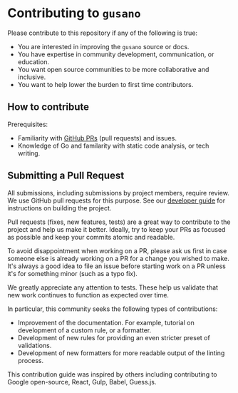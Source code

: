 # Contributing to `gusano`

Please contribute to this repository if any of the following is true:

* You are interested in improving the `gusano` source or docs.
* You have expertise in community development, communication, or education.
* You want open source communities to be more collaborative and inclusive.
* You want to help lower the burden to first time contributors.

## How to contribute

Prerequisites:

* Familiarity with [GitHub PRs](https://help.github.com/articles/using-pull-requests) (pull requests) and issues.
* Knowledge of Go and familarity with static code analysis, or tech writing.

## Submitting a Pull Request

All submissions, including submissions by project members, require review. We use GitHub pull requests for this purpose. See our [developer guide](DEVELOPING.md) for instructions on building the project.

Pull requests (fixes, new features, tests) are a great way to contribute to the project and help us make it better. Ideally, try to keep your PRs as focused as possible and keep your commits atomic and readable.

To avoid disappointment when working on a PR, please ask us first in case someone else is already working on a PR for a change you wished to make. It's always a good idea to file an issue before starting work on a PR unless it's for something minor (such as a typo fix).

We greatly appreciate any attention to tests. These help us validate that new work continues to function as expected over time.

In particular, this community seeks the following types of contributions:

* Improvement of the documentation. For example, tutorial on development of a custom rule, or a formatter.
* Development of new rules for providing an even stricter preset of validations.
* Development of new formatters for more readable output of the linting process.

This contribution guide was inspired by others including contributing to
Google open-source, React, Gulp, Babel, Guess.js.
